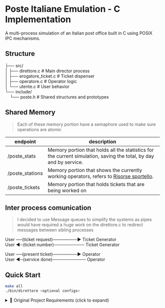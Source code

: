 # Poste Italiane Emulation - C Implementation

A multi-process simulation of an Italian post office built in C using POSIX IPC mechanisms.

## Structure
├── src/ <br>
│   ├── direttore.c           # Main director process <br>
│   ├── erogatore_ticket.c    # Ticket dispenser <br>
│   ├── operatore.c           # Operator logic <br>
│   └── utente.c              # User behavior <br>
└── include/ <br>
&nbsp;&nbsp;&nbsp;&nbsp;└── poste.h               # Shared structures and prototypes <br>

## Shared Memory
> Each of these memory portion have a semaphore used to make sure operations are atomic

| endpoint | description |
| -------- | ----------- |
| /poste_stats | Memory portion that holds all the statistics for the current simulation, saving the total, by day and by service. |
| /poste_stations | Memory portion that shows the currently working operators, refers to [Risorse sportello](#risorse-sportello). |
| /poste_tickets | Memory portion that holds tickets that are being worked on |

## Inter process comunication
> I decided to use Message queues to simplify the systems as pipes would have required a huge work on the direttore.c to redirect messages between sibling processes

User ──(ticket request)────────▶ Ticket Generator <br>
User ◀─(ticket number)────────── Ticket Generator <br>

User ──(present ticket)────────▶ Operator <br>
User ◀─(service done)─────────── Operator <br>

## Quick Start
```bash
make all
./bin/direttore <optional configs>
```

<details>
<summary>📜 Original Project Requirements (click to expand)</summary>

# Poste-Italiane-Emulation-C
### Descrizione del progetto: versione minima (voto max 24 su 30)
Si intende simulare il funzionamento di un ufficio postale. A tal fine sono presenti i seguenti processi e risorse.
 - Processo direttore Ufficio Posta, che gestisce la simulazione, e mantiene le statistiche su richieste e servizi 
erogati dall’ufficio. Genera gli sportelli, e gli operatori.
- Processo erogatore ticket: eroga ticket per specifici servizi. In particolare, dovranno essere implementate
le funzionalità per garantire almeno i servizi elencati in Tab. 1. 
> Il tempo indicato è da considerarsi il valore
medio per erogare il servizio, e dovrà essere usato per generare un tempo casuale di erogazione nell’intorno
±50% del valore indicato.
#### Tabella 1: Elenco dei servizi forniti dall’ufficio postale.
| servizio | tempario (in minuti) |
| ---------|----------------------|
| Invio e ritiro pacchi | 10 |
| Invio e ritiro lettere e raccomandate | 8 |
| Prelievi e versamenti Bancoposta | 6 |
| Pagamento bollettini postali | 8 |
| Acquisto prodotti finanziari | 20 |
| Acquisto orologi e braccialetti | 20 |

- L’utente richiede un ticket specifico per uno dei servizi elencati in Tab. 1, attende il proprio turno, riceve la
prestazione richiesta e torna a casa.
- Esistono risorse di tipo sportello; ogni sportello è specializzato nel fornire un solo tipo di prestazione, che
varia ogni giorno della simulazione (vedi sopra elenco dei possibili servizi). Gli sportelli aprono e chiudono
secondo la disponibilit`a degli operatori.
- NOF WORKERS processi di tipo operatore: hanno un orario di lavoro, effettuano pause casuali.
- NOF USERS processi di tipo utente. Il processo utente decide se recarsi all’ufficio postale e sceglie il servizio
da richiedere.
#### Processo Direttore
Il processo direttore è responsabile dell’avvio della simulazione, della creazione delle risorse di tipo sportello,
dei processi operatore e utente, delle statistiche e della terminazione. Si noti bene che il processo direttore non
si occupa dell’aggiornamento delle statistiche, ma solo della loro lettura, secondo quanto indicato. All’avvio, il
processo direttore:
- crea un solo processo erogatore ticket.
- crea NOF WORKER SEATS risorse di tipo sportello.
- crea NOF WORKERS processi di tipo operatore.
- crea NOF USERS processi di tipo utente.
> Successivamente il direttore avvia la simulazione, che avrà come durata SIM DURATION giorni, dove ciascun minuto
è simulato dal trascorrere di N NANO SECS nanosecondi.
La simulazione deve cominciare solamente quando tutti i processi erogatore, operatore e utente sono stati creati
e hanno terminato la fase di inizializzazione.
Alla fine di ogni giornata, il processo direttore dovr`a stampare le statistiche totali e quelle della giornata, che
comprendono:
- il numero di utenti serviti totali nella simulazione
- il numero di utenti serviti in media al giorno
- il numero di servizi erogati totali nella simulazione
- il numero di servizi non erogati totali nella simulazione
- il numero di servizi erogati in media al giorno
- il numero di servizi non erogati in media al giorno
- il tempo medio di attesa degli utenti nella simulazione
- il tempo medio di attesa degli utenti nella giornata
- il tempo medio di erogazione dei servizi nella simulazione
- il tempo medio di erogazione dei servizi nella giornata
- le statistiche precedenti suddivise per tipologia di servizio
- il numero di operatori attivi durante la giornata;
- il numero di operatori attivi durante la simulazione;
- il numero medio di pause effettuate nella giornata e il totale di pause effettuate durante la simulazione;
- il rapporto fra operatori disponibili e sportelli esistenti, per ogni sportello per ogni giornata.

#### Processo erogatore ticket
Su richiesta di un processo utente, il processo erogatore ticket si occupa di erogare il ticket relativo alla
prestazione richiesta, secondo quanto indicato in Tabella 1.
#### Risorse sportello
Ogni giorno lo sportello è associato a un tipo di servizio dal direttore: ogni giorno ci possono essere più sportelli
che offrono lo stesso servizio, oppure ci possono essere dei servizi non offerti da alcuno sportello.
Ogni sportello può essere occupato da un singolo operatore; la politica di associazione operatore-sportello è
definita dal progettista e deve essere applicata all’inizio di ogni giornata.
#### Processo operatore
All’avvio, ogni processo operatore viene creato in modo che sia in grado di erogare uno dei servizi citati in Sezione 5.
Tale mansione resta invariata per tutta la simulazione. All’inizio di ogni giornata lavorativa, l’operatore:
- Compete con gli altri operatori per la ricerca di uno sportello libero tra quelli disponibili nell’ufficio postale
che si occupano del servizio che lui è in grado di svolgere
- Se ne trova uno, lo occupa e comincia il proprio lavoro che terminerà alla fine della giornata lavorativa
- Con un massimo di NOF PAUSE volte per tutta la simulazione, l’operatore pu`o decidere (secondo un criterio
scelto dal programmatore) di interrompere il servizio della giornata anticipatamente. In questo caso:
- termina di servire il cliente che stava servendo;
- lascia libero lo sportello occupato;
- aggiorna le statistiche.
Il processo operatore che al suo arrivo non trova uno sportello libero:
- resta in attesa che uno sportello si liberi (per una pausa di un altro operatore);
- torna a casa a fine giornata, e si ripresenta regolarmente il giorno dopo.
#### Processo utente
Ogni processo utente si reca presso l’ufficio postale saltuariamente per richiedere un servizio tra quelli disponibili.
Più in dettaglio, ogni giorno ogni processo utente:
- decide se recarsi o meno all’ufficio postale, secondo una probabilità P SERV differente per ogni utente e scelta
singolarmente in fase di creazione dell’utente in un intervallo compreso tra i valori [P SERV MIN, P SERV MAX].
- In caso affermativo
  1. Stabilisce il servizio di cui vuole usufruire (secondo un criterio stabilito dall’utente);
  2. Stabilisce un orario (secondo un criterio stabilito dall’utente);
  3. Si reca all’ufficio postale;
  4. Controlla se quel giorno l’ufficio postale può servire richieste per il tipo di servizio scelto;
  5. Se sì, ottiene un ticket per l’apposito servizio;
  6. Attende il proprio turno e l’erogazione del servizio;
  7. Torna a casa e attende il giorno successivo.

Se al termine della giornata l’utente si trova ancora in coda, abbandona l’ufficio rinunciando all’erogazione del
servizio. Il numero di servizi non erogati `e uno dei parametri da monitorare.

#### Terminazione
La simulazione termina in una delle seguenti circorstanze:
timeout raggiungimento della durata impostata SIM DURATION giorni
explode numero di utenti in attesa al termine della giornata maggiore del valore EXPLODE THRESHOLD
Il gruppo di studenti deve produrre configurazioni (file config timout.conf e config explode.conf) in grado di
generare la terminazione nei casi sopra descritti.
Al termine della simulazione, l’output del programma deve riportare anche la causa di terminazione e le
statistiche finali.

---

### Descrizione del progetto: versione “completa” (max 30)
In questa versione:
- un processo utente, quando decide di recarsi all’ufficio postale, genera una lista di al massimo N REQUESTS
richieste di servizi di vario tipo (il numero deve essere scelto in modo casuale per ogni utente, per ogni giorno).
Quindi si reca all’ufficio postale dove richiederà in sequenza un ticket per ogni servizio nella lista (il ticket per
il servizio i potrà essere richiesto solo quando il servizio i − 1 `e stato completato).
- attraverso un nuovo eseguibile invocabile da linea di comando, deve essere possibile aggiungere alla simulazione
altri N NEW USERS processi utente oltre a quelli inizialmente generati dal direttore;
- tutte le statistiche prodotte devono anche essere salvate in un file testo di tipo csv, in modo da poter essere
utilizzate per una analisi futura
### Configurazione
Tutti i parametri di configurazione sono letti a tempo di esecuzione, da file o da variabili di ambiente. Quindi,
un cambiamento dei parametri non deve determinare una nuova compilazione dei sorgenti (non è consentito inserire
i parametri uno alla volta da terminale una volta avviata la simulazione).
### Requisiti implementativi
Il progetto (sia in versione “minimal” che “normal”) deve
1. evitare l’attesa attiva
2. utilizzare almeno memoria condivisa, semafori e un meccanismo di comunicazione fra processi a scelta fra
code di messaggi o pipe,
3. essere realizzato sfruttando le tecniche di divisione in moduli del codice (per esempio, i vari processi devono
essere lanciati da eseguibili diversi con execve(...)),
4. essere compilato mediante l’utilizzo dell’utility make
5. massimizzare il grado di concorrenza fra processi
6. deallocare le risorse IPC che sono state allocate dai processi al termine del gioco
7. essere compilato con almeno le seguenti opzioni di compilazione:
```bash
gcc -Wvla -Wextra -Werror
```
8. poter eseguire correttamente su una macchina (virtuale o fisica) che presenta parallelismo (due o pi`u processori).
Per i motivi introdotti a lezione, ricordarsi di definire la macro GNU SOURCE o compilare il progetto con il flag
```bash
-D GNU SOURCE
```

</details>

